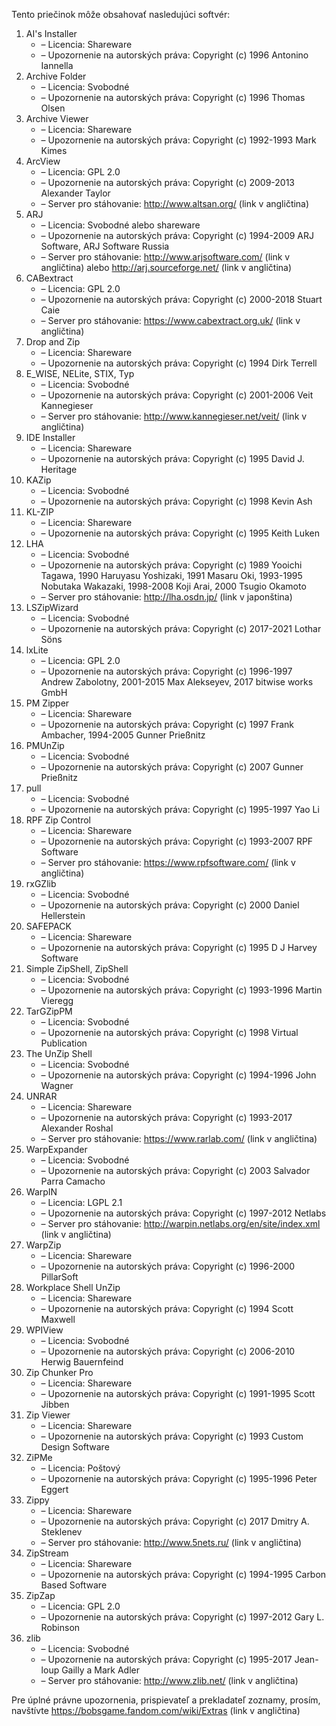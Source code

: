 Tento priečinok môže obsahovať nasledujúci softvér:

1. AI's Installer
   - – Licencia: Shareware
   - – Upozornenie na autorských práva: Copyright (c) 1996 Antonino Iannella
2. Archive Folder
   - – Licencia: Svobodné
   - – Upozornenie na autorských práva: Copyright (c) 1996 Thomas Olsen
3. Archive Viewer
   - – Licencia: Shareware
   - – Upozornenie na autorských práva: Copyright (c) 1992-1993 Mark Kimes
4. ArcView
   - – Licencia: GPL 2.0
   - – Upozornenie na autorských práva: Copyright (c) 2009-2013 Alexander Taylor
   - – Server pro stáhovanie: http://www.altsan.org/ (link v angličtina)
5. ARJ
   - – Licencia: Svobodné alebo shareware
   - – Upozornenie na autorských práva: Copyright (c) 1994-2009 ARJ Software, ARJ Software Russia
   - – Server pro stáhovanie: http://www.arjsoftware.com/ (link v angličtina) alebo http://arj.sourceforge.net/ (link v angličtina)
6. CABextract
   - – Licencia: GPL 2.0
   - – Upozornenie na autorských práva: Copyright (c) 2000-2018 Stuart Caie
   - – Server pro stáhovanie: https://www.cabextract.org.uk/ (link v angličtina)
7. Drop and Zip
   - – Licencia: Shareware
   - – Upozornenie na autorských práva: Copyright (c) 1994 Dirk Terrell
8. E_WISE, NELite, STIX, Typ
   - – Licencia: Svobodné
   - – Upozornenie na autorských práva: Copyright (c) 2001-2006 Veit Kannegieser
   - – Server pro stáhovanie: http://www.kannegieser.net/veit/ (link v angličtina)
9. IDE Installer
   - – Licencia: Shareware
   - – Upozornenie na autorských práva: Copyright (c) 1995 David J. Heritage
10. KAZip
    - – Licencia: Svobodné
    - – Upozornenie na autorských práva: Copyright (c) 1998 Kevin Ash
11. KL-ZIP
    - – Licencia: Shareware
    - – Upozornenie na autorských práva: Copyright (c) 1995 Keith Luken
12. LHA
    - – Licencia: Svobodné
    - – Upozornenie na autorských práva: Copyright (c) 1989 Yooichi Tagawa, 1990 Haruyasu Yoshizaki, 1991 Masaru Oki, 1993-1995 Nobutaka Wakazaki, 1998-2008 Koji Arai, 2000 Tsugio Okamoto
    - – Server pro stáhovanie: http://lha.osdn.jp/ (link v japonština)
13. LSZipWizard
    - – Licencia: Svobodné
    - – Upozornenie na autorských práva: Copyright (c) 2017-2021 Lothar Söns
14. lxLite
    - – Licencia: GPL 2.0
    - – Upozornenie na autorských práva: Copyright (c) 1996-1997 Andrew Zabolotny, 2001-2015 Max Alekseyev, 2017 bitwise works GmbH
15. PM Zipper
    - – Licencia: Shareware
    - – Upozornenie na autorských práva: Copyright (c) 1997 Frank Ambacher, 1994-2005 Gunner Prießnitz
16. PMUnZip
    - – Licencia: Svobodné
    - – Upozornenie na autorských práva: Copyright (c) 2007 Gunner Prießnitz
17. pull
    - – Licencia: Svobodné
    - – Upozornenie na autorských práva: Copyright (c) 1995-1997 Yao Li
18. RPF Zip Control
    - – Licencia: Shareware
    - – Upozornenie na autorských práva: Copyright (c) 1993-2007 RPF Software
    - – Server pro stáhovanie: https://www.rpfsoftware.com/ (link v angličtina)
19. rxGZlib
    - – Licencia: Svobodné
    - – Upozornenie na autorských práva: Copyright (c) 2000 Daniel Hellerstein
20. SAFEPACK
    - – Licencia: Shareware
    - – Upozornenie na autorských práva: Copyright (c) 1995 D J Harvey Software
21. Simple ZipShell, ZipShell
    - – Licencia: Svobodné
    - – Upozornenie na autorských práva: Copyright (c) 1993-1996 Martin Vieregg
22. TarGZipPM
    - – Licencia: Svobodné
    - – Upozornenie na autorských práva: Copyright (c) 1998 Virtual Publication
23. The UnZip Shell
    - – Licencia: Svobodné
    - – Upozornenie na autorských práva: Copyright (c) 1994-1996 John Wagner
24. UNRAR
    - – Licencia: Shareware
    - – Upozornenie na autorských práva: Copyright (c) 1993-2017 Alexander Roshal
    - – Server pro stáhovanie: https://www.rarlab.com/ (link v angličtina)
25. WarpExpander
    - – Licencia: Svobodné
    - – Upozornenie na autorských práva: Copyright (c) 2003 Salvador Parra Camacho
26. WarpIN
    - – Licencia: LGPL 2.1
    - – Upozornenie na autorských práva: Copyright (c) 1997-2012 Netlabs
    - – Server pro stáhovanie: http://warpin.netlabs.org/en/site/index.xml (link v angličtina)
27. WarpZip
    - – Licencia: Shareware
    - – Upozornenie na autorských práva: Copyright (c) 1996-2000 PillarSoft
28. Workplace Shell UnZip
    - – Licencia: Shareware
    - – Upozornenie na autorských práva: Copyright (c) 1994 Scott Maxwell
29. WPIView
    - – Licencia: Svobodné
    - – Upozornenie na autorských práva: Copyright (c) 2006-2010 Herwig Bauernfeind
30. Zip Chunker Pro
    - – Licencia: Shareware
    - – Upozornenie na autorských práva: Copyright (c) 1991-1995 Scott Jibben
31. Zip Viewer
    - – Licencia: Shareware
    - – Upozornenie na autorských práva: Copyright (c) 1993 Custom Design Software
32. ZiPMe
    - – Licencia: Poštový
    - – Upozornenie na autorských práva: Copyright (c) 1995-1996 Peter Eggert
33. Zippy
    - – Licencia: Shareware
    - – Upozornenie na autorských práva: Copyright (c) 2017 Dmitry A. Steklenev
    - – Server pro stáhovanie: http://www.5nets.ru/ (link v angličtina)
34. ZipStream
    - – Licencia: Shareware
    - – Upozornenie na autorských práva: Copyright (c) 1994-1995 Carbon Based Software
35. ZipZap
    - – Licencia: GPL 2.0
    - – Upozornenie na autorských práva: Copyright (c) 1997-2012 Gary L. Robinson
36. zlib
    - – Licencia: Svobodné
    - – Upozornenie na autorských práva: Copyright (c) 1995-2017 Jean-loup Gailly a Mark Adler
    - – Server pro stáhovanie: http://www.zlib.net/ (link v angličtina)

Pre úplné právne upozornenia, prispievateľ a prekladateľ zoznamy, prosím, navštívte https://bobsgame.fandom.com/wiki/Extras (link v angličtina)
